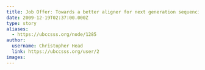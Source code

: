 ```yaml
---
title: Job Offer: Towards a better aligner for next generation sequencing data 
date: 2009-12-19T02:37:00.000Z
type: story
aliases:
  - https://ubccsss.org/node/1285
author:
  username: Christopher Head
  link: https://ubccsss.org/user/2
images:
---
```


